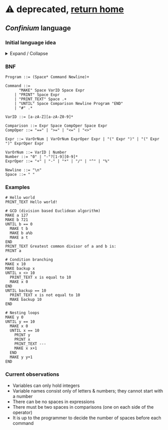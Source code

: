 # ⚠️ deprecated, [return home](../)

## _Confinium_ language

### Initial language idea

<details>

<summary>Expand / Collapse</summary>

Grammar rules in this section are all over the place. The main purpose of this section is to introduce the basic idea of the language and to get it out of my head ☺.

#### Program structure

```text
<program> → (" "*<command><newline>)+

<newline> → \n
```

Program consists of commands and each command is on its own line.

#### Printing and settings variables

```text
<command> → MAKE <var_id> <expr>
<command> → PRINT <expr>
<command> → PRINT_TEXT .+

<var_id> → [a-zA-Z][a-zA-Z0-9]*
```

`MAKE x 5` will assign number 5 into variable named _x_, `PRINT x` will print the variable.<br>`PRINT_TEXT x` will literally print the letter _x_.

#### Branching/looping

```text
<command> → UNTIL <comparison><newline><program>END

<comparison> → <expr> <comp_oper> <expr>

<comp_oper> → == | >= | <= | <>
```

`UNTIL x ... END` can be thought of as `while(!x) {...}` in C.

#### &lt;expr&gt;

```text
<expr> → <var_or_num> | <var_or_num><expr_oper><expr> | (<expr>) | (<expr>)<expr_oper><expr>

<var_or_num> → <var_id> | <number>

<number> → 0 | -?[1-9][0-9]*

<expr_oper> → + | - | * | / | ^ | %
```

#### Comment

```text
<command> → #.*
```

Lines beginning with a `#` are ignored.

</details>

### BNF

```ebnf
Program ::= (Space* Command Newline)+

Command ::=
      "MAKE" Space VarID Space Expr
    | "PRINT" Space Expr
    | "PRINT_TEXT" Space .+
    | "UNTIL" Space Comparison Newline Program "END"
    | "#" .*

VarID ::= [a-zA-Z][a-zA-Z0-9]*

Comparison ::= Expr Space CompOper Space Expr
CompOper ::= "==" | ">=" | "<=" | "<>"

Expr ::= VarOrNum | VarOrNum ExprOper Expr | "(" Expr ")" | "(" Expr ")" ExprOper Expr

VarOrNum ::= VarID | Number
Number ::= "0" | "-"?[1-9][0-9]*
ExprOper ::= "+" | "-" | "*" | "/" | "^" | "%"

Newline ::= "\n"
Space ::= " "
```

### Examples

```text
# Hello world
PRINT_TEXT Hello world!

# GCD (division based Euclidean algorithm)
MAKE a 127
MAKE b 721
UNTIL b == 0
  MAKE t b
  MAKE b a%b
  MAKE a t
END
PRINT_TEXT Greatest common divisor of a and b is:
PRINT a

# Condition branching
MAKE x 10
MAKE backup x
UNTIL x <> 10
  PRINT_TEXT x is equal to 10
  MAKE x 0
END
UNTIL backup == 10
  PRINT_TEXT x is not equal to 10
  MAKE backup 10
END

# Nesting loops
MAKE y 0
UNTIL y == 10
  MAKE x 0
  UNTIL x == 10
    PRINT y
    PRINT x
    PRINT_TEXT ---
    MAKE x x+1
  END
  MAKE y y+1
END
```

### Current observations

* Variables can only hold integers
* Variable names consist only of letters & numbers; they cannot start with a number
* There can be no spaces in expressions
* There must be two spaces in comparisons (one on each side of the operator)
* It is up to the programmer to decide the number of spaces before each command
